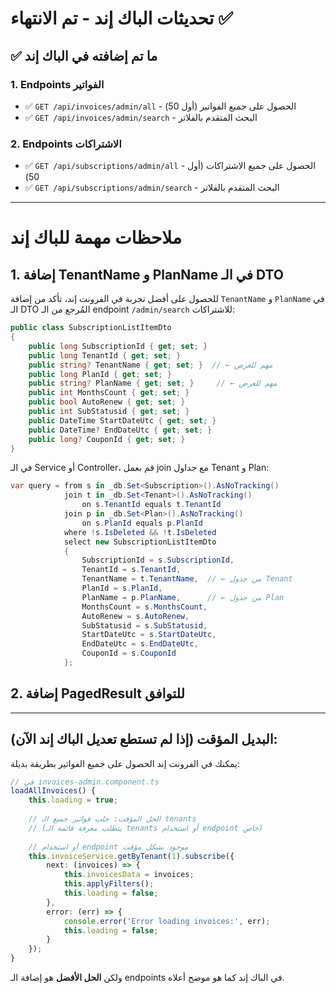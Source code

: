 # تحديثات الباك إند - تم الانتهاء ✅

## ✅ ما تم إضافته في الباك إند

### 1. Endpoints الفواتير
- ✅ `GET /api/invoices/admin/all` - الحصول على جميع الفواتير (أول 50)
- ✅ `GET /api/invoices/admin/search` - البحث المتقدم بالفلاتر

### 2. Endpoints الاشتراكات  
- ✅ `GET /api/subscriptions/admin/all` - الحصول على جميع الاشتراكات (أول 50)
- ✅ `GET /api/subscriptions/admin/search` - البحث المتقدم بالفلاتر

---

# ملاحظات مهمة للباك إند

## 1. إضافة TenantName و PlanName في الـ DTO

للحصول على أفضل تجربة في الفرونت إند، تأكد من إضافة `TenantName` و `PlanName` في الـ DTO المُرجع من الـ endpoint `/admin/search` للاشتراكات:

```csharp
public class SubscriptionListItemDto
{
    public long SubscriptionId { get; set; }
    public long TenantId { get; set; }
    public string? TenantName { get; set; }  // ← مهم للعرض
    public long PlanId { get; set; }
    public string? PlanName { get; set; }     // ← مهم للعرض
    public int MonthsCount { get; set; }
    public bool AutoRenew { get; set; }
    public int SubStatusid { get; set; }
    public DateTime StartDateUtc { get; set; }
    public DateTime? EndDateUtc { get; set; }
    public long? CouponId { get; set; }
}
```

في الـ Service أو Controller، قم بعمل join مع جداول Tenant و Plan:

```csharp
var query = from s in _db.Set<Subscription>().AsNoTracking()
            join t in _db.Set<Tenant>().AsNoTracking()
                on s.TenantId equals t.TenantId
            join p in _db.Set<Plan>().AsNoTracking()
                on s.PlanId equals p.PlanId
            where !s.IsDeleted && !t.IsDeleted
            select new SubscriptionListItemDto
            {
                SubscriptionId = s.SubscriptionId,
                TenantId = s.TenantId,
                TenantName = t.TenantName,  // ← من جدول Tenant
                PlanId = s.PlanId,
                PlanName = p.PlanName,      // ← من جدول Plan
                MonthsCount = s.MonthsCount,
                AutoRenew = s.AutoRenew,
                SubStatusid = s.SubStatusid,
                StartDateUtc = s.StartDateUtc,
                EndDateUtc = s.EndDateUtc,
                CouponId = s.CouponId
            };
```

## 2. إضافة PagedResult للتوافق

---

## البديل المؤقت (إذا لم تستطع تعديل الباك إند الآن):

يمكنك في الفرونت إند الحصول على جميع الفواتير بطريقة بديلة:

```typescript
// في invoices-admin.component.ts
loadAllInvoices() {
    this.loading = true;
    
    // الحل المؤقت: جلب فواتير جميع الـ tenants
    // (يتطلب معرفة قائمة الـ tenants أو استخدام endpoint خاص)
    
    // أو استخدام endpoint موجود بشكل مؤقت
    this.invoiceService.getByTenant(1).subscribe({
        next: (invoices) => {
            this.invoicesData = invoices;
            this.applyFilters();
            this.loading = false;
        },
        error: (err) => {
            console.error('Error loading invoices:', err);
            this.loading = false;
        }
    });
}
```

ولكن **الحل الأفضل** هو إضافة الـ endpoints في الباك إند كما هو موضح أعلاه.

